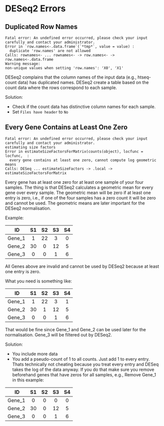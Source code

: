 # DESeq2 Errors

## Duplicated Row Names

```
Fatal error: An undefined error occurred, please check your input carefully and contact your administrator.
Error in `row.names<-.data.frame`(`*tmp*`, value = value) :
  duplicate 'row.names' are not allowed
Calls: rownames<- ... rownames<- -> row.names<- -> row.names<-.data.frame
Warning message:
non-unique values when setting 'row.names': 'X0', 'X1'
```

DESeq2 complains that the column names of the input data (e.g., htseq-count data) has duplicated names. DESeq2 create a table based on the count data where the rows correspond to each sample.

Solution:
- Check if the count data has distinctive column names for each sample.
- Set `Files have header` to `No`

## Every Gene Contains at Least One Zero

```
Fatal error: An undefined error occurred, please check your input carefully and contact your administrator.
estimating size factors
Error in estimateSizeFactorsForMatrix(counts(object), locfunc = locfunc,  :
  every gene contains at least one zero, cannot compute log geometric means
Calls: DESeq ... estimateSizeFactors -> .local -> estimateSizeFactorsForMatrix
```

Every gene has at least one zero for at least one sample of your four samples.
The thing is that DESeq2 calculates a geometric mean for every gene over every sample.
The geometric mean will be zero if at least one entry is zero, i.e., if one of the four samples
has a zero count it will be zero and cannot be used. The geometric means are later important for the
DESeq2 normalisation.

Example:

| ID     | S1 |	S2 | S3 | S4 |
|--------|:----:|:-----:|:----:|:----:|
| Gene_1 |  1 |	22  | 3  |	0 |
| Gene_2 |  30|	0   | 12 |	5 |
| Gene_3 |	0 |	0   | 1  |	6 |

All Genes above are invalid and cannot be used by DESeq2 because at least one entry is zero.

What you need is something like:

| ID     | S1 |	S2 | S3 | S4 |
|--------|:----:|:-----:|:----:|:----:|
| Gene_1 |  1 |	22  | 3  |	1 |
| Gene_2 |  30|	1   | 12 |	5 |
| Gene_3 |	0 |	0   | 1  |	6 |

That would be fine since Gene_1 and Gene_2 can be used later for the normalisation.
Gene_3 will be filtered out by DESeq2.

Solution:
- You include more data
- You add a pseudo-count of 1 to all counts. Just add 1 to every entry. Thats technically
not cheating because you treat every entry and DESeq takes the log of the data anyway.
If you do that make sure you remove beforehand genes that have zeros for all samples, e.g., Remove Gene_1 in this example:

| ID     | S1 |	S2 | S3 | S4 |
|--------|:----:|:-----:|:----:|:----:|
| Gene_1 |  0 |	0  | 0  |	0 |
| Gene_2 |  30|	0   | 12 |	5 |
| Gene_3 |	0 |	0   | 1  |	6 |
